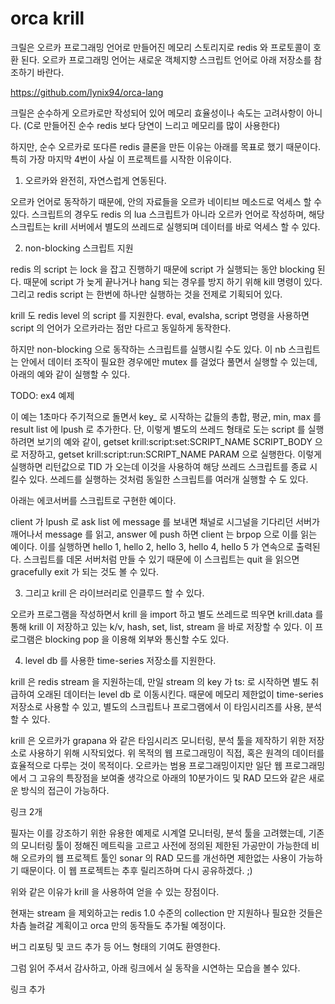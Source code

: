  
# orca krill

크릴은 오르카 프로그래밍 언어로 만들어진 메모리 스토리지로 redis 와 프로토콜이 호환 된다.
오르카 프로그래밍 언어는 새로운 객체지향 스크립트 언어로 아래 저장소를 참조하기 바란다.

https://github.com/lynix94/orca-lang

크릴은 순수하게 오르카로만 작성되어 있어 메모리 효율성이나 속도는 고려사항이 아니다. (C로 만들어진 순수 redis 보다 당연이 느리고 메모리를 많이 사용한다)

하지만, 순수 오르카로 또다른 redis 클론을 만든 이유는 아래를 목표로 했기 때문이다.
특히 가장 마지막 4번이 사실 이 프로젝트를 시작한 이유이다.


1. 오르카와 완전히, 자연스럽게 연동된다.

오르카 언어로 동작하기 때문에, 안의 자료들을 오르카 네이티브 메소드로 억세스 할 수 있다.
스크립트의 경우도 redis 의 lua 스크립트가 아니라 오르카 언어로 작성하며, 해당 스크립트는 krill 서버에서 별도의 쓰레드로 실행되며 데이터를 바로 억세스 할 수 있다.



2. non-blocking 스크립트 지원

redis 의 script 는 lock 을 잡고 진행하기 때문에 script 가 실행되는 동안 blocking 된다. 때문에 script 가 늦게 끝나거나 hang 되는 경우를 방지 하기 위해 kill 명령이 있다. 그리고 redis script 는 한번에 하나만 실행하는 것을 전제로 기획되어 있다.

krill 도 redis level 의 script 를 지원한다. eval, evalsha, script 명령을 사용하면 script 의 언어가 오르카라는 점만 다르고 동일하게 동작한다. 

하지만 non-blocking 으로 동작하는 스크립트를 실행시킬 수도 있다. 이 nb 스크립트는 안에서 데이터 조작이 필요한 경우에만 mutex 를 걸었다 풀면서 실행할 수 있는데, 아래의 예와 같이 실행할 수 있다.

TODO: ex4 예제

이 예는 1초마다 주기적으로 돌면서 key_ 로 시작하는 값들의 총합, 평균, min, max 를 result list 에 lpush 로 추가한다. 단, 이렇게 별도의 쓰레드 형태로 도는 script 를 실행하려면 보기의 예와 같이,
getset krill:script:set:SCRIPT_NAME SCRIPT_BODY 으로 저장하고,
getset krill:script:run:SCRIPT_NAME PARAM 으로 실행한다. 이렇게 실행하면 리턴값으로 TID 가 오는데 이것을 사용하여 해당 쓰레드 스크립트를 종료 시킬수 있다.
쓰레드를 실행하는 것처럼 동일한 스크립트를 여러개 실행할 수 도 있다.


아래는 에코서버를 스크립트로 구현한 예이다.

client 가 lpush 로 ask list 에 message 를 보내면 채널로 시그널을 기다리던 서버가 깨어나서 message 를 읽고, answer 에 push 하면 client 는 brpop 으로 이를 읽는 예이다.
이를 실행하면 hello 1, hello 2, hello 3, hello 4, hello 5 가 연속으로 출력된다. 스크립트를 데몬 서버처럼 만들 수 있기 때문에 이 스크립트는 quit 을 읽으면 gracefully exit 가 되는 것도 볼 수 있다.





3. 그리고 krill 은 라이브러리로 인클루드 할 수 있다.

오르카 프로그램을 작성하면서 krill 을 import 하고  별도 쓰레드로 띄우면 krill.data 를 통해 krill 이 저장하고 있는 k/v, hash, set, list, stream 을 바로 저장할 수 있다. 이 프로그램은 blocking pop 을 이용해 외부와 통신할 수도 있다.


4. level db 를 사용한 time-series 저장소를 지원한다.

krill 은 redis stream 을 지원하는데, 만일 stream 의 key 가 ts: 로 시작하면 별도 취급하여 오래된 데이터는 level db 로 이동시킨다. 때문에 메모리 제한없이 time-series 저장소로 사용할 수 있고, 별도의 스크립트나 프로그램에서 이 타임시리즈를 사용, 분석할 수 있다.

krill 은 오르카가 grapana 와 같은 타임시리즈 모니터링, 분석 툴을 제작하기 위한 저장소로 사용하기 위해 시작되었다. 위 목적의 웹 프로그래밍이 직접, 혹은 원격의 데이터를 효율적으로 다루는 것이 목적이다. 
오르카는 범용 프로그래밍이지만 일단 웹 프로그래밍에서 그 고유의 특장점을 보여줄 생각으로 아래의 10분가이드 및 RAD 모드와 같은 새로운 방식의 접근이 가능하다.

링크 2개

필자는 이를 강조하기 위한 유용한 예제로 시계열 모니터링, 분석 툴을 고려했는데, 기존의 모니터링 툴이 정해진 메트릭을 고르고 사전에 정의된 제한된 가공만이 가능한데 비해 오르카의 웹 프로젝트 툴인 sonar 의 RAD 모드를 개선하면 제한없는 사용이 가능하기 때문이다. 이 웹 프로젝트는 추후 릴리즈하며 다시 공유하겠다. ;)


위와 같은 이유가 krill 을 사용하여 얻을 수 있는 장점이다.

현재는 stream 을 제외하고는 redis 1.0 수준의 collection 만 지원하나 필요한 것들은 차츰 늘려갈 계획이고 orca 만의 동작들도 추가될 예정이다.

버그 리포팅 및 코드 추가 등 어느 형태의 기여도 환영한다.

그럼 읽어 주셔서 감사하고, 아래 링크에서 실 동작을 시연하는 모습을 볼수 있다.

링크 추가
















